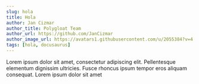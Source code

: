 ```yaml
---
slug: hola
title: Hola
author: Jan Cizmar
author_title: Polygloat Team
author_url: https://github.com/JanCizmar
author_image_url: https://avatars1.githubusercontent.com/u/2055384?v=4
tags: [hola, docusaurus]
---
```


Lorem ipsum dolor sit amet, consectetur adipiscing elit. Pellentesque elementum dignissim ultricies. Fusce rhoncus ipsum tempor eros aliquam consequat. Lorem ipsum dolor sit amet
